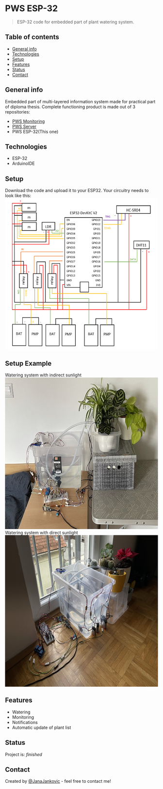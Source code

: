 # PWS ESP-32
> ESP-32 code for embedded part of plant watering system.

## Table of contents
* [General info](#general-info)
* [Technologies](#technologies)
* [Setup](#setup)
* [Features](#features)
* [Status](#status)
* [Contact](#contact)

## General info
Embedded part of multi-layered information system made for practical part of diploma thesis. Complete functioning product is made out of 3 repositories:
* [PWS Monitoring](https://github.com/JanaJankovic/pws-monitoring)
* [PWS Server](https://github.com/JanaJankovic/pws-server)
* PWS ESP-32(This one)


## Technologies
* ESP-32
* ArduinoIDE

## Setup
Download the code and upload it to your ESP32.
Your circuitry needs to look like this:
<img src="1.png" height="500px" alt="Circuitry"/>

## Setup Example
Watering system with indirect sunlight <br>
<img src="1.JPEG" height="500px" alt="Example setup 1"/> <br>
Watering system with direct sunlight <br>
<img src="2.JPEG" height="500px" alt="Example setup 2"/> <br>

## Features

* Watering
* Monitoring
* Notifications
* Automatic update of plant list

## Status
Project is: _finished_

## Contact
Created by [@JanaJankovic](https://github.com/JanaJankovic) - feel free to contact me!
